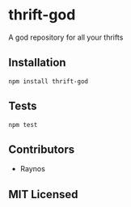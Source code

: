 # thrift-god

<!--
    [![build status][build-png]][build]
    [![Coverage Status][cover-png]][cover]
    [![Davis Dependency status][dep-png]][dep]
-->

<!-- [![NPM][npm-png]][npm] -->

A god repository for all your thrifts

## Installation

`npm install thrift-god`

## Tests

`npm test`

## Contributors

 - Raynos

## MIT Licensed

  [build-png]: https://secure.travis-ci.org/Raynos/thrift-god.png
  [build]: https://travis-ci.org/Raynos/thrift-god
  [cover-png]: https://coveralls.io/repos/Raynos/thrift-god/badge.png
  [cover]: https://coveralls.io/r/Raynos/thrift-god
  [dep-png]: https://david-dm.org/Raynos/thrift-god.png
  [dep]: https://david-dm.org/Raynos/thrift-god
  [npm-png]: https://nodei.co/npm/thrift-god.png?stars&downloads
  [npm]: https://nodei.co/npm/thrift-god
